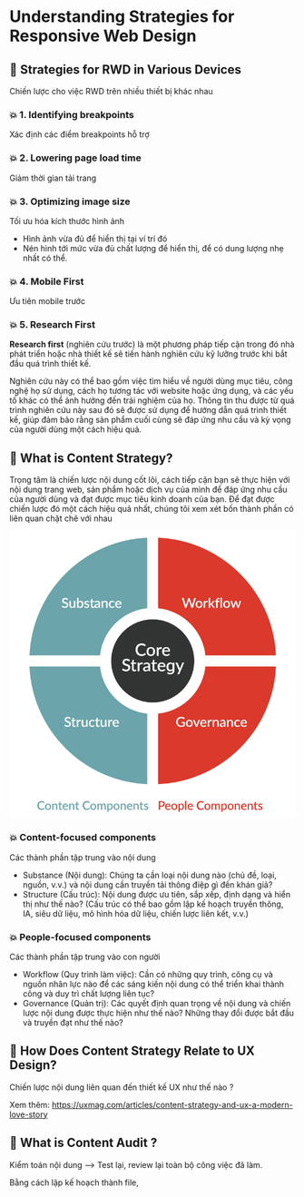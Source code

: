 # Understanding Strategies for Responsive Web Design

## 💛 Strategies for RWD in Various Devices

Chiến lược cho việc RWD trên nhiều thiết bị khác nhau

### 💥 1. Identifying breakpoints

Xác định các điểm breakpoints hỗ trợ

### 💥 2. Lowering page load time

Giảm thời gian tải trang

### 💥 3. Optimizing image size

Tối ưu hóa kích thước hình ảnh

- Hình ảnh vừa đủ để hiển thị tại ví trí đó
- Nén hình tới mức vừa đủ chất lượng để hiển thị, để có dung lượng nhẹ nhất có thể.

### 💥 4. Mobile First

Ưu tiên mobile trước

### 💥 5. Research First

**Research first** (nghiên cứu trước) là một phương pháp tiếp cận trong đó nhà phát triển hoặc nhà thiết kế sẽ tiến hành nghiên cứu kỹ lưỡng trước khi bắt đầu quá trình thiết kế.

Nghiên cứu này có thể bao gồm việc tìm hiểu về người dùng mục tiêu, công nghệ họ sử dụng, cách họ tương tác với website hoặc ứng dụng, và các yếu tố khác có thể ảnh hưởng đến trải nghiệm của họ. Thông tin thu được từ quá trình nghiên cứu này sau đó sẽ được sử dụng để hướng dẫn quá trình thiết kế, giúp đảm bảo rằng sản phẩm cuối cùng sẽ đáp ứng nhu cầu và kỳ vọng của người dùng một cách hiệu quả.


## 💛 What is Content Strategy?

Trọng tâm là chiến lược nội dung cốt lõi, cách tiếp cận bạn sẽ thực hiện với nội dung trang web, sản phẩm hoặc dịch vụ của mình để đáp ứng nhu cầu của người dùng và đạt được mục tiêu kinh doanh của bạn. Để đạt được chiến lược đó một cách hiệu quả nhất, chúng tôi xem xét bốn thành phần có liên quan chặt chẽ với nhau

![](img/brain-traffic-quad.png)

### 💥 Content-focused components

Các thành phần tập trung vào nội dung

- Substance (Nội dung): Chúng ta cần loại nội dung nào (chủ đề, loại, nguồn, v.v.) và nội dung cần truyền tải thông điệp gì đến khán giả?
- Structure (Cấu trúc): Nội dung được ưu tiên, sắp xếp, định dạng và hiển thị như thế nào? (Cấu trúc có thể bao gồm lập kế hoạch truyền thông, IA, siêu dữ liệu, mô hình hóa dữ liệu, chiến lược liên kết, v.v.)

### 💥 People-focused components

Các thành phần tập trung vào con người

- Workflow (Quy trình làm việc): Cần có những quy trình, công cụ và nguồn nhân lực nào để các sáng kiến nội dung có thể triển khai thành công và duy trì chất lượng liên tục?
- Governance (Quản trị): Các quyết định quan trọng về nội dung và chiến lược nội dung được thực hiện như thế nào? Những thay đổi được bắt đầu và truyền đạt như thế nào?


## 💛 How Does Content Strategy Relate to UX Design?

Chiến lược nội dung liên quan đến thiết kế UX như thế nào ?

Xem thêm: https://uxmag.com/articles/content-strategy-and-ux-a-modern-love-story


## 💛 What is Content Audit ?

Kiểm toán nội dung --> Test lại, review lại toàn bộ công việc đã làm.

Bằng cách lập kế hoạch thành file,

